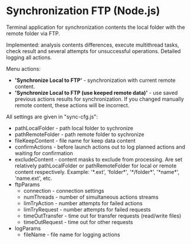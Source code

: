 # Synchronization FTP (Node.js)

Terminal application for synchronization contents the local folder with the remote folder via FTP.

Implemented: analysis contents differences, execute multithread tasks, check result and several attempts for unsuccessful operations. Detailed logging all actions.

Menu actions:
* **'Synchronize Local to FTP'** - synchronization with current remote content.
* **'Synchronize Local to FTP (use keeped remote data)'** - use saved previous actions results for synchronization. If you changed manually remote content, these actions will be incorrect.

All settings are given in "sync-cfg.js":
* pathLocalFolder - path local folder to sychronize
* pathRemoteFolder - path remote folder to sychronize
* fileKeepContent - file name for keep data content
* confirmActions - before launch actions out to log planned actions and waiting for confirmation
* excludeContent - content masks to exclude from processing. Are set relatively pathLocalFolder or pathRemoteFolder for local or remote content respectively. Example: '\*.ext', 'folder\*', '\*/folder\*', '\*name\*', 'name.ext', etc.
* ftpParams 
    * connection - connection settings
    * numThreads - number of simultaneous actions streams
    * limTryAction - number attempts for failed actions
    * limTryRequest - number attempts for failed requests
    * timeOutTransfer - time out for transfer requests (read/write files)
    * timeOutRequest - time out for other requests    
* logParams
    * fileName - file name for logging actions